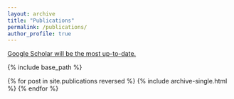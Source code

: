```yaml
---
layout: archive
title: "Publications"
permalink: /publications/
author_profile: true
---
```


<u><a href="{{author.googlescholar}}">Google Scholar will be the most up-to-date.</a></u>

{% include base_path %}

{% for post in site.publications reversed %}
  {% include archive-single.html %}
{% endfor %}
